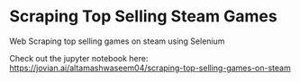 # Scraping Top Selling Steam Games
Web Scraping top selling games on steam using Selenium


Check out the jupyter notebook here: https://jovian.ai/altamashwaseem04/scraping-top-selling-games-on-steam
